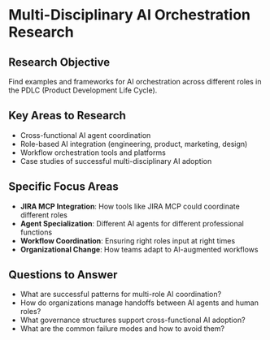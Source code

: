 # Multi-Disciplinary AI Orchestration Research

## Research Objective
Find examples and frameworks for AI orchestration across different roles in the PDLC (Product Development Life Cycle).

## Key Areas to Research
- Cross-functional AI agent coordination
- Role-based AI integration (engineering, product, marketing, design)
- Workflow orchestration tools and platforms
- Case studies of successful multi-disciplinary AI adoption

## Specific Focus Areas
- **JIRA MCP Integration**: How tools like JIRA MCP could coordinate different roles
- **Agent Specialization**: Different AI agents for different professional functions
- **Workflow Coordination**: Ensuring right roles input at right times
- **Organizational Change**: How teams adapt to AI-augmented workflows

## Questions to Answer
- What are successful patterns for multi-role AI coordination?
- How do organizations manage handoffs between AI agents and human roles?
- What governance structures support cross-functional AI adoption?
- What are the common failure modes and how to avoid them?
